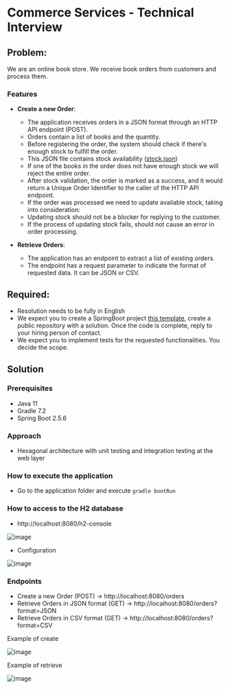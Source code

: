 # Commerce Services - Technical Interview

## Problem:

We are an online book store. We receive book orders from customers and process them.

### Features

- **Create a new Order**:
  - The application receives orders in a JSON format through an HTTP API endpoint (POST).
  - Orders contain a list of books and the quantity.
  - Before registering the order, the system should check if there's enough stock to fulfill the order.
  - This JSON file contains stock availability ([stock.json](stock.json))
  - If one of the books in the order does not have enough stock we will reject the entire order.
  - After stock validation, the order is marked as a success, and it would return a Unique Order Identifier to the caller of the HTTP API endpoint.
  - If the order was processed we need to update available stock, taking into consideration:
  - Updating stock should not be a blocker for replying to the customer.
  - If the process of updating stock fails, should not cause an error in order processing.

- **Retrieve Orders**:
  - The application has an endpoint to extract a list of existing orders.
  - The endpoint has a request parameter to indicate the format of requested data. It can be JSON or CSV.

## Required:

- Resolution needs to be fully in English
- We expect you to create a SpringBoot project [this template](https://start.spring.io/#!type=maven-project&language=java&platformVersion=2.5.2.RELEASE&packaging=jar&jvmVersion=11&groupId=com.adobe&artifactId=bookstore&name=bookstore&description=Book%20Store&packageName=com.adobe.bookstore&dependencies=web,data-jpa,h2), create a public repository with a solution. Once the code is complete, reply to your hiring person of contact.
- We expect you to implement tests for the requested functionalities. You decide the scope.

## Solution

### Prerequisites

- Java 11
- Gradle 7.2
- Spring Boot 2.5.6

### Approach

- Hexagonal architecture with unit testing and integration testing at the web layer

### How to execute the application

- Go to the application folder and execute ```gradle bootRun```

### How to access to the H2 database

- http://localhost:8080/h2-console

![image](https://user-images.githubusercontent.com/79670932/143311734-de992639-4d3c-4038-bc3a-8a2b719398d5.png)

- Configuration

![image](https://user-images.githubusercontent.com/79670932/143311830-6eee2529-4bc7-4110-94e8-5e60d07985a1.png)

### Endpoints

- Create a new Order (POST) -> http://localhost:8080/orders
- Retrieve Orders in JSON format (GET) -> http://localhost:8080/orders?format=JSON
- Retrieve Orders in CSV format (GET) -> http://localhost:8080/orders?format=CSV

Example of create

![image](https://user-images.githubusercontent.com/79670932/143312533-72c25788-83ae-4e89-8a4b-77d19fceee31.png)

Example of retrieve

![image](https://user-images.githubusercontent.com/79670932/143312594-99bf93b2-c5db-446f-ba1d-c3b54aee17a3.png)
